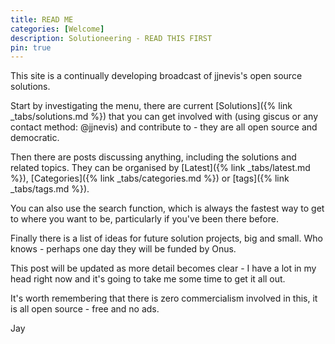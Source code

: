 ```yaml
---
title: READ ME
categories: [Welcome]
description: Solutioneering - READ THIS FIRST
pin: true
---
```

This site is a continually developing broadcast of jjnevis's open source solutions.

Start by investigating the menu, there are current [Solutions]({% link _tabs/solutions.md %}) that you can get involved with (using giscus or any contact method: @jjnevis) and contribute to - they are all open source and democratic.

Then there are posts discussing anything, including the solutions and related topics. They can be organised by 
[Latest]({% link _tabs/latest.md %}),
[Categories]({% link _tabs/categories.md %}) or 
[tags]({% link _tabs/tags.md %}).

You can also use the search function, which is always the fastest way to get to where you want to be, particularly if you've been there before.

Finally there is a list of ideas for future solution projects, big and small. Who knows - perhaps one day they will be funded by Onus.

This post will be updated as more detail becomes clear - I have a lot in my head right now and it's going to take me some time to get it all out.

It's worth remembering that there is zero commercialism involved in this, it is all open source - free and no ads.

Jay